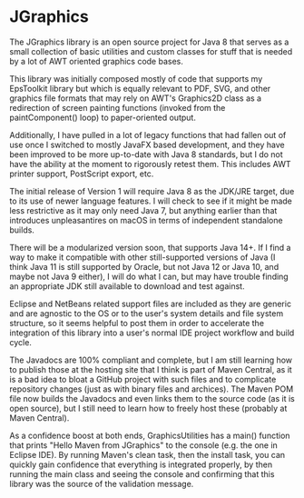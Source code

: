 # JGraphics

The JGraphics library is an open source project for Java 8 that serves as a small collection of basic utilities and custom classes for stuff that is needed by a lot of AWT oriented graphics code bases.

This library was initially composed mostly of code that supports my EpsToolkit library but which is equally relevant to PDF, SVG, and other graphics file formats that may rely on AWT's Graphics2D class as a redirection of screen painting functions (invoked from the paintComponent() loop) to paper-oriented output.

Additionally, I have pulled in a lot of legacy functions that had fallen out of use once I switched to mostly JavaFX based development, and they have been improved to be more up-to-date with Java 8 standards, but I do not have the ability at the moment to rigorously retest them. This includes AWT printer support, PostScript export, etc.

The initial release of Version 1 will require Java 8 as the JDK/JRE target, due to its use of newer language features. I will check to see if it might be made less restrictive as it may only need Java 7, but anything earlier than that introduces unpleasantires on macOS in terms of independent standalone builds.

There will be a modularized version soon, that supports Java 14+. If I find a way to make it compatible with other still-supported versions of Java (I think Java 11 is still supported by Oracle, but not Java 12 or Java 10, and maybe not Java 9 either), I will do what I can, but may have trouble finding an appropriate JDK still available to download and test against.

Eclipse and NetBeans related support files are included as they are generic and are agnostic to the OS or to the user's system details and file system structure, so it seems helpful to post them in order to accelerate the integration of this library into a user's normal IDE project workflow and build cycle.

The Javadocs are 100% compliant and complete, but I am still learning how to publish those at the hosting site that I think is part of Maven Central, as it is a bad idea to bloat a GitHub project with such files and to complicate repository changes (just as with binary files and archices). The Maven POM file now builds the Javadocs and even links them to the source code (as it is open source), but I still need to learn how to freely host these (probably at Maven Central).

As a confidence boost at both ends, GraphicsUtilities has a main() function that prints "Hello Maven from JGraphics" to the console (e.g. the one in Eclipse IDE). By running Maven's clean task, then the install task, you can quickly gain confidence that everything is integrated properly, by then running the main class and seeing the console and confirming that this library was the source of the validation message.
